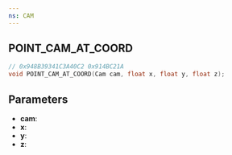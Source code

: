 ```yaml
---
ns: CAM
---
```

## POINT_CAM_AT_COORD

```c
// 0x948B39341C3A40C2 0x914BC21A
void POINT_CAM_AT_COORD(Cam cam, float x, float y, float z);
```

## Parameters
* **cam**:
* **x**:
* **y**:
* **z**:
